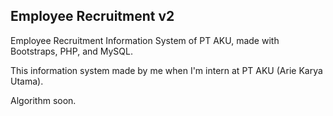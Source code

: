 ## Employee Recruitment v2
Employee Recruitment Information System of PT AKU, made with Bootstraps, PHP, and MySQL.

This information system made by me when I'm intern at PT AKU (Arie Karya Utama).

Algorithm soon.
